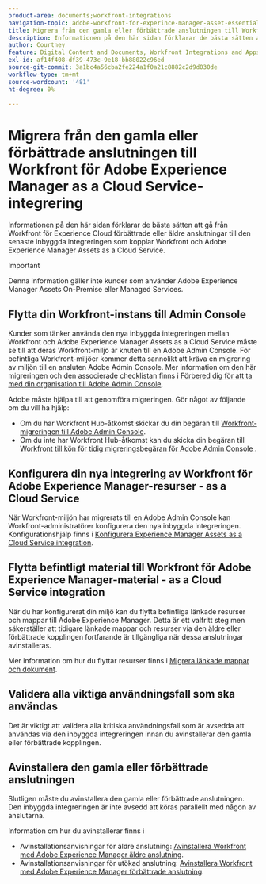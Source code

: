 ```yaml
---
product-area: documents;workfront-integrations
navigation-topic: adobe-workfront-for-experince-manager-asset-essentials
title: Migrera från den gamla eller förbättrade anslutningen till Workfront för Adobe Experience Manager as a Cloud Service-integrering
description: Informationen på den här sidan förklarar de bästa sätten att gå från Workfront för Experience Cloud förbättrade eller äldre anslutningar till den senaste inbyggda integreringen som kopplar Workfront och Adobe Experience Manager Assets as a Cloud Service.
author: Courtney
feature: Digital Content and Documents, Workfront Integrations and Apps
exl-id: af14f408-df39-473c-9e18-bb88022c96ed
source-git-commit: 3a1bc4a56cba2fe224a1f0a21c8882c2d9d030de
workflow-type: tm+mt
source-wordcount: '481'
ht-degree: 0%

---
```


# Migrera från den gamla eller förbättrade anslutningen till Workfront för Adobe Experience Manager as a Cloud Service-integrering

Informationen på den här sidan förklarar de bästa sätten att gå från Workfront för Experience Cloud förbättrade eller äldre anslutningar till den senaste inbyggda integreringen som kopplar Workfront och Adobe Experience Manager Assets as a Cloud Service.

>[!IMPORTANT]
>
>Denna information gäller inte kunder som använder Adobe Experience Manager Assets On-Premise eller Managed Services.

## Flytta din Workfront-instans till Admin Console

Kunder som tänker använda den nya inbyggda integreringen mellan Workfront och Adobe Experience Manager Assets as a Cloud Service måste se till att deras Workfront-miljö är knuten till en Adobe Admin Console. För befintliga Workfront-miljöer kommer detta sannolikt att kräva en migrering av miljön till en ansluten Adobe Admin Console. Mer information om den här migreringen och den associerade checklistan finns i [Förbered dig för att ta med din organisation till Adobe Admin Console](/help/quicksilver/administration-and-setup/adobe-admin-console/prep-for-admin-console.md).

Adobe måste hjälpa till att genomföra migreringen. Gör något av följande om du vill ha hjälp:

* Om du har Workfront Hub-åtkomst skickar du din begäran till [Workfront-migreringen till Adobe Admin Console](https://hub.workfront.com/requests/new?activeTab=tab-new-helpRequest&amp;projectID=629674d500054a38133cf26e01d06a97&amp;path=).
* Om du inte har Workfront Hub-åtkomst kan du skicka din begäran till [Workfront till kön för tidig migreringsbegäran för Adobe Admin Console ](https://workfront.az1.qualtrics.com/jfe/form/SV_9T5LuHf05JUOPAi).

## Konfigurera din nya integrering av Workfront för Adobe Experience Manager-resurser - as a Cloud Service

När Workfront-miljön har migrerats till en Adobe Admin Console kan Workfront-administratörer konfigurera den nya inbyggda integreringen. Konfigurationshjälp finns i [Konfigurera Experience Manager Assets as a Cloud Service integration](/help/quicksilver/administration-and-setup/configure-integrations/configure-aacs-integration.md).

## Flytta befintligt material till Workfront för Adobe Experience Manager-material - as a Cloud Service integration

När du har konfigurerat din miljö kan du flytta befintliga länkade resurser och mappar till Adobe Experience Manager. Detta är ett valfritt steg men säkerställer att tidigare länkade mappar och resurser via den äldre eller förbättrade kopplingen fortfarande är tillgängliga när dessa anslutningar avinstalleras.

Mer information om hur du flyttar resurser finns i [Migrera länkade mappar och dokument](/help/quicksilver/documents/workfront-and-experience-manager-integrations/legacy-enhanced-connector-migration/workfront-document-link-updates.md).

## Validera alla viktiga användningsfall som ska användas

Det är viktigt att validera alla kritiska användningsfall som är avsedda att användas via den inbyggda integreringen innan du avinstallerar den gamla eller förbättrade kopplingen.

## Avinstallera den gamla eller förbättrade anslutningen

Slutligen måste du avinstallera den gamla eller förbättrade anslutningen. Den inbyggda integreringen är inte avsedd att köras parallellt med någon av anslutarna.

Information om hur du avinstallerar finns i

* Avinstallationsanvisningar för äldre anslutning: [Avinstallera Workfront med Adobe Experience Manager äldre anslutning](/help/quicksilver/documents/workfront-and-experience-manager-integrations/legacy-enhanced-connector-migration/uninstall-legacy-connector.md).
* Avinstallationsanvisningar för utökad anslutning: [Avinstallera Workfront med Adobe Experience Manager förbättrade anslutning](/help/quicksilver/documents/workfront-and-experience-manager-integrations/legacy-enhanced-connector-migration/uninstall-enhanced-connector.md).
